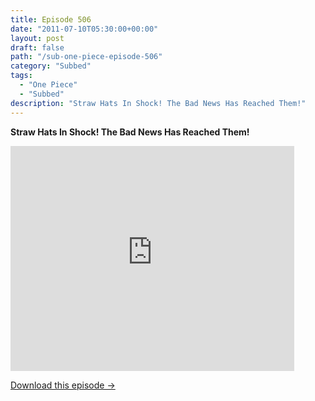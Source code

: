 ```yaml
---
title: Episode 506
date: "2011-07-10T05:30:00+00:00"
layout: post
draft: false
path: "/sub-one-piece-episode-506"
category: "Subbed"
tags:
  - "One Piece"
  - "Subbed"
description: "Straw Hats In Shock! The Bad News Has Reached Them!"
---
```


**Straw Hats In Shock! The Bad News Has Reached Them!**

<iframe width="640" height="360" src="https://www.rapidvideo.com/e/G6FRPF1LJV" frameborder="0" marginwidth=0 marginheight=0 scrolling=no allowfullscreen style="max-width:90%;"></iframe>

<a href="http://ouo.io/qs/eCodkFEQ?s=https://www.rapidvideo.com/d/G6FRPF1LJV" class="styled_a">Download this episode →</a>


